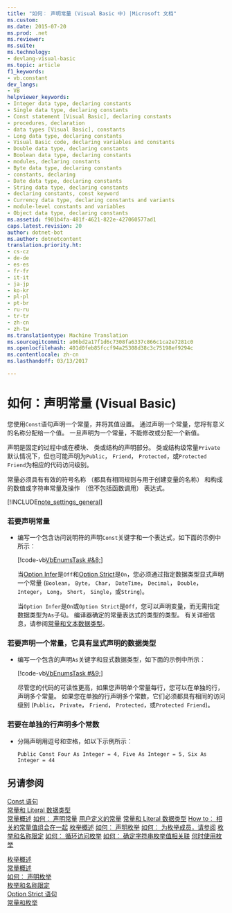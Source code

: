 ```yaml
---
title: "如何︰ 声明常量 (Visual Basic 中) |Microsoft 文档"
ms.custom: 
ms.date: 2015-07-20
ms.prod: .net
ms.reviewer: 
ms.suite: 
ms.technology:
- devlang-visual-basic
ms.topic: article
f1_keywords:
- vb.constant
dev_langs:
- VB
helpviewer_keywords:
- Integer data type, declaring constants
- Single data type, declaring constants
- Const statement [Visual Basic], declaring constants
- procedures, declaration
- data types [Visual Basic], constants
- Long data type, declaring constants
- Visual Basic code, declaring variables and constants
- Double data type, declaring constants
- Boolean data type, declaring constants
- modules, declaring constants
- Byte data type, declaring constants
- constants, declaring
- Date data type, declaring constants
- String data type, declaring constants
- declaring constants, const keyword
- Currency data type, declaring constants and variants
- module-level constants and variables
- Object data type, declaring constants
ms.assetid: f901b4fa-481f-4621-822e-427060577ad1
caps.latest.revision: 20
author: dotnet-bot
ms.author: dotnetcontent
translation.priority.ht:
- cs-cz
- de-de
- es-es
- fr-fr
- it-it
- ja-jp
- ko-kr
- pl-pl
- pt-br
- ru-ru
- tr-tr
- zh-cn
- zh-tw
ms.translationtype: Machine Translation
ms.sourcegitcommit: a06bd2a17f1d6c7308fa6337c866c1ca2e7281c0
ms.openlocfilehash: 401d0feb85fccf94a25308d38c3c75198ef9294c
ms.contentlocale: zh-cn
ms.lasthandoff: 03/13/2017

---
```

# <a name="how-to-declare-a-constant-visual-basic"></a>如何：声明常量 (Visual Basic)
您使用`Const`语句声明一个常量，并将其值设置。 通过声明一个常量，您将有意义的名称分配给一个值。 一旦声明为一个常量，不能修改或分配一个新值。  
  
 声明是固定的过程中或在模块、 类或结构的声明部分。 类或结构级常量`Private`默认情况下，但也可能声明为`Public`， `Friend`， `Protected`，或`Protected Friend`为相应的代码访问级别。  
  
 常量必须具有有效的符号名称 （都具有相同规则与用于创建变量的名称） 和构成的数值或字符串常量及操作 （但不包括函数调用） 表达式。  
  
[!INCLUDE[note_settings_general](~/includes/note-settings-general-md.md)]  
  
### <a name="to-declare-a-constant"></a>若要声明常量  
  
-   编写一个包含访问说明符的声明`Const`关键字和一个表达式，如下面的示例中所示︰  
  
     [!code-vb[VbEnumsTask #&8;](../../../../visual-basic/language-reference/statements/codesnippet/VisualBasic/how-to-declare-a-constant_1.vb)]  
  
     当[Option Infer](../../../../visual-basic/language-reference/statements/option-infer-statement.md)是`Off`和[Option Strict](../../../../visual-basic/language-reference/statements/option-strict-statement.md)是`On`，您必须通过指定数据类型显式声明一个常量 (`Boolean`， `Byte`， `Char`， `DateTime`， `Decimal`， `Double`， `Integer`， `Long`， `Short`， `Single`，或`String`)。  
  
     当`Option Infer`是`On`或`Option Strict`是`Off`，您可以声明变量，而无需指定数据类型为`As`子句。 编译器确定的常量表达式的类型的类型。 有关详细信息，请参阅[常量和文本数据类型](constant-and-literal-data-types.md)。  
  
### <a name="to-declare-a-constant-that-has-an-explicitly-stated-data-type"></a>若要声明一个常量，它具有显式声明的数据类型  
  
-   编写一个包含的声明`As`关键字和显式数据类型，如下面的示例中所示︰  
  
     [!code-vb[VbEnumsTask #&9;](../../../../visual-basic/language-reference/statements/codesnippet/VisualBasic/how-to-declare-a-constant_2.vb)]  
  
     尽管您的代码的可读性更高，如果您声明单个常量每行，您可以在单独的行，声明多个常量。 如果您在单独的行声明多个常数，它们必须都具有相同的访问级别 (`Public`， `Private`， `Friend`， `Protected`，或`Protected Friend`)。  
  
### <a name="to-declare-multiple-constants-on-a-single-line"></a>若要在单独的行声明多个常数  
  
-   分隔声明用逗号和空格，如以下示例所示︰  
  
    ```  
    Public Const Four As Integer = 4, Five As Integer = 5, Six As Integer = 44  
    ```  
  
## <a name="see-also"></a>另请参阅  
 [Const 语句](../../../../visual-basic/language-reference/statements/const-statement.md)   
 [常量和 Literal 数据类型](constant-and-literal-data-types.md)   
 [常量概述](constants-overview.md)
 [如何︰ 声明常量](how-to-declare-a-constant.md)
 [用户定义的常量](user-defined-constants.md)
 [常量和 Literal 数据类型](constant-and-literal-data-types.md)
 [How to︰ 相关的常量值组合在一起](how-to-group-related-constant-values-together.md)
 [枚举概述](enumerations-overview.md)
 [如何︰ 声明枚举](how-to-declare-enumerations.md)
 [如何︰ 为枚举成员，请参阅](how-to-refer-to-an-enumeration-member.md)
 [枚举和名称限定](enumerations-and-name-qualification.md)
 [如何︰ 循环访问枚举](how-to-iterate-through-an-enumeration.md)
 [如何︰ 确定字符串枚举值相关联](how-to-determine-the-string-associated-with-an-enumeration-value.md)
 [何时使用枚举](when-to-use-an-enumeration.md)

 [枚举概述](enumerations-overview.md)   
 [常量概述](constants-overview.md)   
 [如何︰ 声明枚举](how-to-declare-enumerations.md)   
 [枚举和名称限定](enumerations-and-name-qualification.md)   
 [Option Strict 语句](../../../../visual-basic/language-reference/statements/option-strict-statement.md)   
 [常量和枚举](../../../../visual-basic/language-reference/constants-and-enumerations.md)

